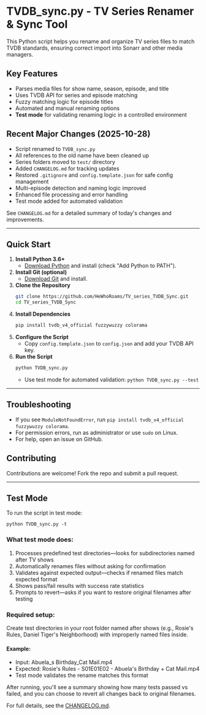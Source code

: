 # TVDB_sync.py - TV Series Renamer & Sync Tool

This Python script helps you rename and organize TV series files to match TVDB standards, ensuring correct import into Sonarr and other media managers.

## Key Features
- Parses media files for show name, season, episode, and title
- Uses TVDB API for series and episode matching
- Fuzzy matching logic for episode titles
- Automated and manual renaming options
- **Test mode** for validating renaming logic in a controlled environment

## Recent Major Changes (2025-10-28)
- Script renamed to `TVDB_sync.py`
- All references to the old name have been cleaned up
- Series folders moved to `test/` directory
- Added `CHANGELOG.md` for tracking updates
- Restored `.gitignore` and `config.template.json` for safe config management
- Multi-episode detection and naming logic improved
- Enhanced file processing and error handling
- Test mode added for automated validation

See `CHANGELOG.md` for a detailed summary of today's changes and improvements.

---

## Quick Start

1. **Install Python 3.6+**
   - [Download Python](https://www.python.org/downloads/) and install (check "Add Python to PATH").
2. **Install Git (optional)**
   - [Download Git](https://git-scm.com/downloads) and install.
3. **Clone the Repository**
   ```sh
   git clone https://github.com/HeWhoRoams/TV_series_TVDB_Sync.git
   cd TV_series_TVDB_Sync
   ```
4. **Install Dependencies**
   ```sh
   pip install tvdb_v4_official fuzzywuzzy colorama
   ```
5. **Configure the Script**
   - Copy `config.template.json` to `config.json` and add your TVDB API key.
6. **Run the Script**
   ```sh
   python TVDB_sync.py
   ```
   - Use test mode for automated validation: `python TVDB_sync.py --test`

---

## Troubleshooting
- If you see `ModuleNotFoundError`, run `pip install tvdb_v4_official fuzzywuzzy colorama`.
- For permission errors, run as administrator or use `sudo` on Linux.
- For help, open an issue on GitHub.

## Contributing
Contributions are welcome! Fork the repo and submit a pull request.

---

## Test Mode

To run the script in test mode:

    python TVDB_sync.py -t

### What test mode does:
1. Processes predefined test directories—looks for subdirectories named after TV shows
2. Automatically renames files without asking for confirmation
3. Validates against expected output—checks if renamed files match expected format
4. Shows pass/fail results with success rate statistics
5. Prompts to revert—asks if you want to restore original filenames after testing

### Required setup:
Create test directories in your root folder named after shows (e.g., Rosie's Rules, Daniel Tiger's Neighborhood) with improperly named files inside.

#### Example:
- Input: Abuela_s Birthday_Cat Mail.mp4
- Expected: Rosie's Rules - S01E01E02 - Abuela's Birthday + Cat Mail.mp4
- Test mode validates the rename matches this format

After running, you'll see a summary showing how many tests passed vs failed, and you can choose to revert all changes back to original filenames.

For full details, see the [CHANGELOG.md](CHANGELOG.md).
